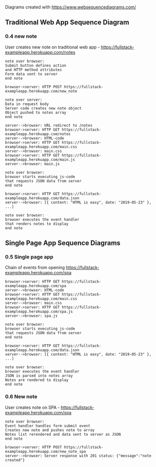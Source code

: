 Diagrams created with https://www.websequencediagrams.com/

## Traditional Web App Sequence Diagram

### 0.4 new note 
User creates new note on traditional web app - https://fullstack-exampleapp.herokuapp.com/notes 

```
note over browser: 
Submit button defines action
and HTTP method attributes
Form data sent to server
end note

browser->server: HTTP POST https://fullstack-exampleapp.herokuapp.com/new_note

note over server:
Data in request body
Server code creates new note object
Object pushed to notes array
end note

server-->browser: URL redirect to /notes
browser->server: HTTP GET https://fullstack-exampleapp.herokuapp.com/notes
server-->browser: HTML-code
browser->server: HTTP GET https://fullstack-exampleapp.herokuapp.com/main.css
server-->browser: main.css
browser->server: HTTP GET https://fullstack-exampleapp.herokuapp.com/main.js
server-->browser: main.js

note over browser:
browser starts executing js-code
that requests JSON data from server 
end note

browser->server: HTTP GET https://fullstack-exampleapp.herokuapp.com/data.json
server-->browser: [{ content: "HTML is easy", date: "2019-05-23" }, ...]

note over browser:
browser executes the event handler
that renders notes to display
end note
```

## Single Page App Sequence Diagrams

### 0.5 Single page app
Chain of events from opening https://fullstack-exampleapp.herokuapp.com/spa
```
browser->server: HTTP GET https://fullstack-exampleapp.herokuapp.com/spa
server-->browser: HTML-code
browser->server: HTTP GET https://fullstack-exampleapp.herokuapp.com/main.css
server-->browser: main.css
browser->server: HTTP GET https://fullstack-exampleapp.herokuapp.com/spa.js
server-->browser: spa.js

note over browser:
browser starts executing js-code
that requests JSON data from server 
end note

browser->server: HTTP GET https://fullstack-exampleapp.herokuapp.com/data.json
server-->browser: [{ content: "HTML is easy", date: "2019-05-23" }, ...]

note over browser:
browser executes the event handler
JSON is parsed into notes array
Notes are rendered to display 
end note
```

### 0.6 New note
User creates note on SPA - https://fullstack-exampleapp.herokuapp.com/spa

```
note over browser: 
Event handler handles form submit event
Creates new note and pushes note to array
Notes list rerendered and data sent to server as JSON
end note

browser->server: HTTP POST https://fullstack-exampleapp.herokuapp.com/new_note_spa
server-->browser: Server response with 201 status: {"message":"note created"}
```